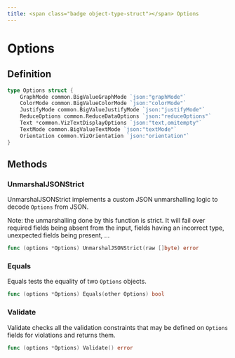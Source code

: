```yaml
---
title: <span class="badge object-type-struct"></span> Options
---
```

# <span class="badge object-type-struct"></span> Options

## Definition

```go
type Options struct {
    GraphMode common.BigValueGraphMode `json:"graphMode"`
    ColorMode common.BigValueColorMode `json:"colorMode"`
    JustifyMode common.BigValueJustifyMode `json:"justifyMode"`
    ReduceOptions common.ReduceDataOptions `json:"reduceOptions"`
    Text *common.VizTextDisplayOptions `json:"text,omitempty"`
    TextMode common.BigValueTextMode `json:"textMode"`
    Orientation common.VizOrientation `json:"orientation"`
}
```
## Methods

### <span class="badge object-method"></span> UnmarshalJSONStrict

UnmarshalJSONStrict implements a custom JSON unmarshalling logic to decode `Options` from JSON.

Note: the unmarshalling done by this function is strict. It will fail over required fields being absent from the input, fields having an incorrect type, unexpected fields being present, …

```go
func (options *Options) UnmarshalJSONStrict(raw []byte) error
```

### <span class="badge object-method"></span> Equals

Equals tests the equality of two `Options` objects.

```go
func (options *Options) Equals(other Options) bool
```

### <span class="badge object-method"></span> Validate

Validate checks all the validation constraints that may be defined on `Options` fields for violations and returns them.

```go
func (options *Options) Validate() error
```

